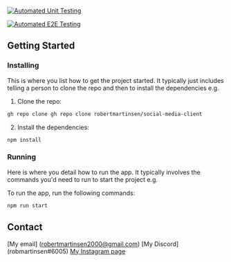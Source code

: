 [![Automated Unit Testing](https://github.com/robertmartinsen/social-media-client/actions/workflows/unit-test.yml/badge.svg?branch=workflow)](https://github.com/robertmartinsen/social-media-client/actions/workflows/unit-test.yml)

[![Automated E2E Testing](https://github.com/robertmartinsen/social-media-client/actions/workflows/e2e-test.yml/badge.svg)](https://github.com/robertmartinsen/social-media-client/actions/workflows/e2e-test.yml)

## Getting Started

### Installing

This is where you list how to get the project started. It typically just includes telling a person to clone the repo and then to install the dependencies e.g.

1. Clone the repo:

```bash
gh repo clone gh repo clone robertmartinsen/social-media-client
```

2. Install the dependencies:

```
npm install
```

### Running

Here is where you detail how to run the app. It typically involves the commands you'd need to run to start the project e.g.

To run the app, run the following commands:

```bash
npm run start
```

## Contact

[My email] (robertmartinsen2000@gmail.com)
[My Discord] (robmartinsen#6005)
[My Instagram page](www.instagram.com/robertmartinsen_)
